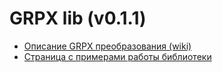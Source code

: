 GRPX lib (v0.1.1)
==========
* <a href="https://github.com/tomsoir/grpx/wiki">Описание GRPX преобразования (wiki)</a>
* <a href="http://tomsoir.github.io/grpx/">Страница с примерами работы библиотеки</a>

